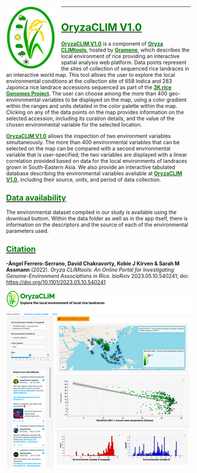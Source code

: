 [<img align="left" width="150" height="175" src="https://github.com/CLIMtools/OryzaCLIM/blob/main/www/OryzaCLIMlogo.png">](https://gramene.org/CLIMtools/oryza_v1.0/OryzaCLIM/ "OryzaCLIM")
****
#  [<span style="color:green">OryzaCLIM V1.0</span>](https://gramene.org/CLIMtools/oryza_v1.0/OryzaCLIM/ "OryzaCLIM V1.0")

[**<span style="color:green">OryzaCLIM V1.0</span>**](https://gramene.org/CLIMtools/oryza_v1.0/OryzaCLIM/) is a component of [**<span style="color:green">Oryza CLIMtools</span>**](https://gramene.org/CLIMtools/oryza_v1.0/), hosted by [**<span style="color:green">Gramene</span>**](https://www.gramene.org/), which describes the local environment of rice providing an interactive spatial analysis web platform. Data points represent the sites of collection of sequenced rice landraces in an interactive world map.  This tool allows the user to explore the local environmental conditions at the collection site of  658 Indica and 283 Japonica rice landrace accessions sequenced as part of the [**<span style="color:green">3K rice Genomes Project**](https://www.nature.com/articles/s41586-018-0063-9). The user can choose among the more than 400 geo-environmental variables to be displayed on the map, using a color gradient within the ranges and units detailed in the color palette within the map. Clicking on any of the data points on the map provides information on the selected accession, including its curation details, and the value of the chosen environmental variable for the selected location.

[**<span style="color:green">OryzaCLIM V1.0</span>**](https://gramene.org/CLIMtools/oryza_v1.0/OryzaCLIM/) allows  the inspection of two environment variables simultaneously. The more than 400 environmental variables that can be selected on the map can be compared with a second environmental variable that is user-specified; the two variables are displayed with a linear correlation provided based on data for the local environments of landraces grown in South-Eastern Asia. We also provide an interactive tabulated database describing the environmental variables available at [**<span style="color:green">OryzaCLIM V1.0</span>**](https://gramene.org/CLIMtools/oryza_v1.0/OryzaCLIM/), including their source, units, and period of data collection.


## [<span style="color:green">Data availability</span>](https://github.com/CLIMtools/OryzaCLIM/tree/main/data)

The environmental dataset compiled in our study is available using the download buttom. Within the data folder as well as in the app itself, there is information on the descriptors and the source of each of the environmental parameters used. 

## [<span style="color:green">Citation</span>](https://www.biorxiv.org/content/10.1101/2023.05.10.540241v1)
**-Ángel Ferrero-Serrano, David Chakravorty, Kobie J Kirven & Sarah M Assmann** (2022). *Oryza CLIMtools: An Online Portal for Investigating Genome-Environment Associations in Rice.* bioRxiv 2023.05.10.540241; doi: https://doi.org/10.1101/2023.05.10.540241

[<img src="https://github.com/CLIMtools/OryzaCLIM/blob/main/www/Screen_Shot.png">](https://gramene.org/CLIMtools/oryza_v1.0/OryzaCLIM/ "OryzaCLIM")
